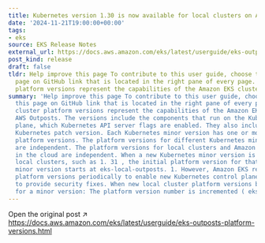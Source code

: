```yaml
---
title: Kubernetes version 1.30 is now available for local clusters on AWS Outposts
date: '2024-11-21T19:00:00+00:00'
tags:
- eks
source: EKS Release Notes
external_url: https://docs.aws.amazon.com/eks/latest/userguide/eks-outposts-platform-versions.html
post_kind: release
draft: false
tldr: Help improve this page To contribute to this user guide, choose the Edit this
  page on GitHub link that is located in the right pane of every page. Local cluster
  platform versions represent the capabilities of the Amazon EKS cluster on AWS Outposts.
summary: 'Help improve this page To contribute to this user guide, choose the Edit
  this page on GitHub link that is located in the right pane of every page. Local
  cluster platform versions represent the capabilities of the Amazon EKS cluster on
  AWS Outposts. The versions include the components that run on the Kubernetes control
  plane, which Kubernetes API server flags are enabled. They also include the current
  Kubernetes patch version. Each Kubernetes minor version has one or more associated
  platform versions. The platform versions for different Kubernetes minor versions
  are independent. The platform versions for local clusters and Amazon EKS clusters
  in the cloud are independent. When a new Kubernetes minor version is available for
  local clusters, such as 1. 31 , the initial platform version for that Kubernetes
  minor version starts at eks-local-outposts. 1. However, Amazon EKS releases new
  platform versions periodically to enable new Kubernetes control plane settings and
  to provide security fixes. When new local cluster platform versions become available
  for a minor version: The platform version number is incremented ( eks-local-outposts.'
---
```

Open the original post ↗ https://docs.aws.amazon.com/eks/latest/userguide/eks-outposts-platform-versions.html
